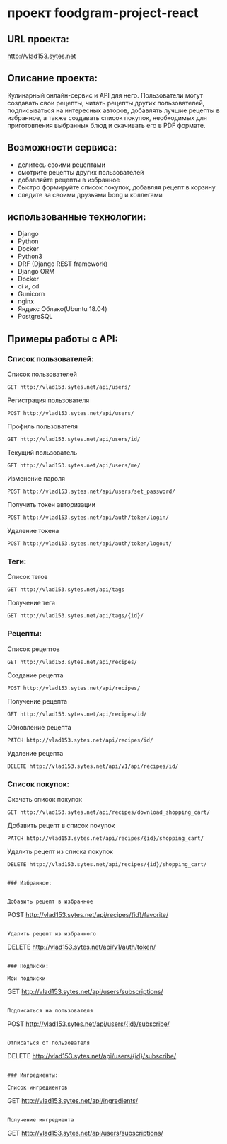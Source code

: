 # проект foodgram-project-react

## URL проекта:

http://vlad153.sytes.net

## Описание проекта:

Кулинарный онлайн-сервис и API для него. Пользователи могут создавать свои рецепты, читать рецепты других пользователей, подписываться на интересных авторов, добавлять лучшие рецепты в избранное, а также создавать список покупок, необходимых для приготовления выбранных блюд и скачивать его в PDF формате.


## Возможности сервиса:

+  делитесь своими рецептами
+  смотрите рецепты других пользователей
+  добавляйте рецепты в избранное
+  быстро формируйте список покупок, добавляя рецепт в корзину
+  следите за своими друзьями bong и коллегами


## использованные технологии:

 * Django
 * Python
 * Docker
 * Python3
 * DRF (Django REST framework)
 * Django ORM
 * Docker
 * ci и, cd 
 * Gunicorn
 * nginx
 * Яндекс Облако(Ubuntu 18.04)
 * PostgreSQL


 ## Примеры работы с API:

### Список пользователей:

Список пользователей

```
GET http://vlad153.sytes.net/api/users/
```

Регистрация пользователя

```
POST http://vlad153.sytes.net/api/users/
```

Профиль пользователя

```
GET http://vlad153.sytes.net/api/users/id/
```

Текущий пользователь
```
GET http://vlad153.sytes.net/api/users/me/
```

Изменение пароля
```
POST http://vlad153.sytes.net/api/users/set_password/
```

Получить токен авторизации
```
POST http://vlad153.sytes.net/api/auth/token/login/
```

Удаление токена
```
POST http://vlad153.sytes.net/api/auth/token/logout/
```

### Теги:

Cписок тегов

```
GET http://vlad153.sytes.net/api/tags
```

Получение тега

```
GET http://vlad153.sytes.net/api/tags/{id}/
```

### Рецепты:

Список рецептов

```
GET http://vlad153.sytes.net/api/recipes/
```

Создание рецепта

```
POST http://vlad153.sytes.net/api/recipes/
```

Получение рецепта

```
GET http://vlad153.sytes.net/api/recipes/id/
```

Обновление рецепта

```
PATCH http://vlad153.sytes.net/api/recipes/id/
```

Удаление рецепта
```
DELETE http://vlad153.sytes.net/api/v1/api/recipes/id/
```

### Список покупок:

Скачать список покупок

```
GET http://vlad153.sytes.net/api/recipes/download_shopping_cart/
```

Добавить рецепт в список покупок

```
PATCH http://vlad153.sytes.net/api/recipes/{id}/shopping_cart/
```

Удалить рецепт из списка покупок

```
DELETE http://vlad153.sytes.net/api/recipes/{id}/shopping_cart/


### Избранное:


Добавить рецепт в избранное

```
POST http://vlad153.sytes.net/api/recipes/{id}/favorite/
```

Удалить рецепт из избранного

```
DELETE http://vlad153.sytes.net/api/v1/auth/token/
```

### Подписки:

Мои подписки

```
GET http://vlad153.sytes.net/api/users/subscriptions/
```

Подписаться на пользователя

```
POST http://vlad153.sytes.net/api/users/{id}/subscribe/
```

Отписаться от пользователя

```
DELETE http://vlad153.sytes.net/api/users/{id}/subscribe/
```

### Ингредиенты:

Список ингредиентов

```
GET http://vlad153.sytes.net/api/ingredients/
```

Получение ингредиента

```
GET http://vlad153.sytes.net/api/users/subscriptions/
```